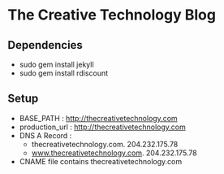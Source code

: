 The Creative Technology Blog
============================

Dependencies
------------
- sudo gem install jekyll
- sudo gem install rdiscount

Setup
-----
- BASE_PATH : http://thecreativetechnology.com
- production_url : http://thecreativetechnology.com
- DNS A Record : 
    - thecreativetechnology.com. 204.232.175.78
    - www.thecreativetechnology.com. 204.232.175.78
- CNAME file contains thecreativetechnology.com
